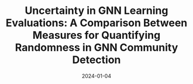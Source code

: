 ---
title: "Uncertainty in GNN Learning Evaluations: A Comparison Between Measures for Quantifying Randomness in GNN Community Detection"
collection: publications
permalink: /publication/ugle_2
excerpt: '(1) The enhanced capability of Graph Neural Networks (GNNs) in unsupervised community detection of clustered nodes is attributed to their capacity to encode both the connectivity and feature information spaces of graphs. The identification of latent communities holds practical significance in various domains, from social networks to genomics. Current real-world performance benchmarks are perplexing due to the multitude of decisions influencing GNN evaluations for this task. (2) Three metrics are compared to assess the consistency of algorithm rankings in the presence of randomness. The consistency and quality of performance between the results under a hyperparameter optimisation with the default hyperparameters is evaluated. (3) The results compare hyperparameter optimisation with default hyperparameters, revealing a significant performance loss when neglecting hyperparameter investigation. A comparison of metrics indicates that ties in ranks can substantially alter the quantification of randomness. (4) Ensuring adherence to the same evaluation criteria may result in notable differences in the reported performance of methods for this task. The W Randomness coefficient, based on the Wasserstein distance, is identified as providing the most robust assessment of randomness.'
date: 2024-01-04
venue: 'contribution from COMPLEX NETWORKS 2023 selected for a possible publication in the special issue of the journal Entropy dedicated to the conference.'
paperurl: 'http://academicpages.github.io/files/paper3.pdf'
---